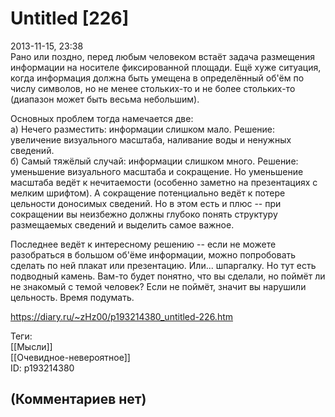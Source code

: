Untitled [226]
==============

  
2013-11-15, 23:38  
 Рано или поздно, перед любым человеком встаёт задача размещения информации на носителе фиксированной площади. Ещё хуже ситуация, когда информация должна быть умещена в определённый об'ём по числу символов, но не менее стольких-то и не более стольких-то (диапазон может быть весьма небольшим).   
   
 Основных проблем тогда намечается две:   
 а) Нечего разместить: информации слишком мало. Решение: увеличение визуального масштаба, наливание воды и ненужных сведений.   
 б) Самый тяжёлый случай: информации слишком много. Решение: уменьшение визуального масштаба и сокращение. Но уменьшение масштаба ведёт к нечитаемости (особенно заметно на презентациях с мелким шрифтом). А сокращение потенциально ведёт к потере цельности доносимых сведений. Но в этом есть и плюс -- при сокращении вы неизбежно должны глубоко понять структуру размещаемых сведений и выделить самое важное.   
   
 Последнее ведёт к интересному решению -- если не можете разобраться в большом об'ёме информации, можно попробовать сделать по ней плакат или презентацию. Или... шпаргалку. Но тут есть подводный камень. Вам-то будет понятно, что вы сделали, но поймёт ли не знакомый с темой человек? Если не поймёт, значит вы нарушили цельность. Время подумать.   
  
<https://diary.ru/~zHz00/p193214380_untitled-226.htm>  
  
Теги:  
[[Мысли]]  
[[Очевидное-невероятное]]  
ID: p193214380  


(Комментариев нет)
------------------